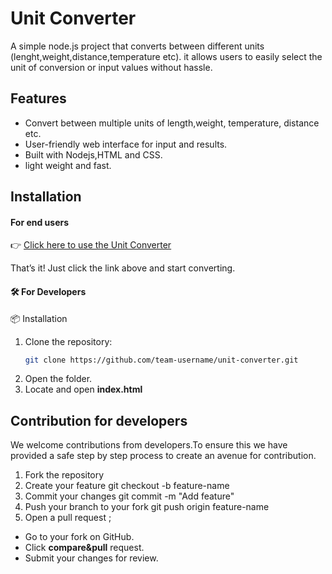 # Unit Converter
A simple node.js project that converts between different units (lenght,weight,distance,temperature etc). it allows users to easily select the unit of conversion  or input values without hassle. 
## Features
- Convert between multiple units of length,weight, temperature, distance etc.
- User-friendly web interface for input and results.
 - Built with Nodejs,HTML and CSS.
- light weight and fast.



## Installation 
#### For end users 
👉 [Click here to use the Unit Converter](https://your-deployed-link.com)

That’s it! Just click the link above and start converting.


#### 🛠️ For Developers
 📦 Installation
1. Clone the repository:
   ```bash
   git clone https://github.com/team-username/unit-converter.git
2. Open the folder.
3. Locate and open **index.html**

## Contribution for developers
 We welcome contributions from developers.To ensure this we have provided a safe step by step process to create an avenue for contribution. 
 1. Fork the repository
 2. Create your feature 
git checkout -b feature-name
3. Commit your changes 
git commit -m "Add feature"
4. Push your  branch to your fork
git push origin feature-name
 5. Open a pull request ;
  - Go to your fork on GitHub.
- Click **compare&pull** request.
- Submit your changes for review.


